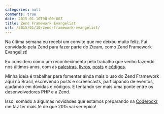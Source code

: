 ```yaml
---
categories: null
comments: true
date: 2015-01-10T00:00:00Z
title: Zend Framework Evangelist
url: /2015/01/10/zend-framework-evangelist/
---
```


Na última semana eu recebi um convite que me deixou muito feliz. Fui convidado pela Zend para fazer parte do Zteam, como Zend Framework Evangelist!

Eu considero como um reconhecimento pelo trabalho que venho fazendo nos últimos anos, com as [palestras](http://eltonminetto.net/palestras.html), [livros](https://leanpub.com/u/eminetto), [posts](https://www.google.com.br/?gws_rd=ssl#q=site:eltonminetto.net+zend) e [códigos](http://framework.zend.com/participate/contributors).

Minha ideia é trabalhar para fomentar ainda mais o uso do Zend Framework aqui no Brasil, escrevendo posts e screencasts, participando de eventos, ajudando em dúvidas e códigos. E tentando ser mais uma ponte entre os desenvolvedores PHP e a Zend. 

Isso, somado a algumas novidades que estamos preparando na [Coderockr](http://coderockr.com), me faz ter mais fé de que 2015 vai ser épico!
